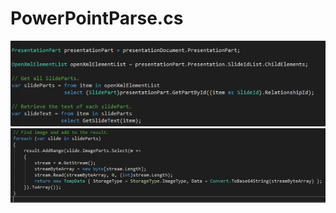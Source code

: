 # PowerPointParse.cs

![alt text](imgs/SDK.png "PowerPoint OOXML SDK")
![alt text](imgs/Image.png "Pull in Image")




